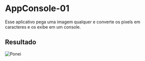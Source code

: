 # AppConsole-01

Esse aplicativo pega uma imagem qualquer e converte os pixels em caracteres e os exibe em um console.

## Resultado

![Ponei](https://user-images.githubusercontent.com/55207930/199380056-d2d39fb7-e8a8-4e6b-a890-f8587801a186.jpeg)
